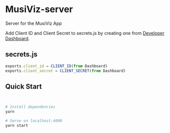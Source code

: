 # MusiViz-server
Server for the MusiViz App

Add Client ID and Client Secret to secrets.js by creating one from [Developer Dashboard](https://developer.spotify.com/dashboard/).

## secrets.js
``` javascript
exports.client_id = CLIENT_ID(from Dashboard)
exports.client_secret = CLIENT_SECRET(from Dashboard)

```

## Quick Start
``` bash


# Install dependencies
yarn

# Serve on localhost:4000
yarn start

```
